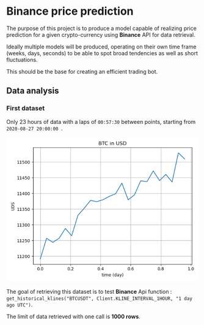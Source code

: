 # Binance price prediction

The purpose of this project is to produce a model capable of realizing price prediction for a given crypto-currency using **Binance** API for data retrieval.

Ideally multiple models will be produced, operating on their own time frame (weeks, days, seconds) to be able to spot broad tendencies as well as short fluctuations. 

This should be the base for creating an efficient trading bot.

## Data analysis

### First dataset

Only 23 hours of data with a laps of `00:57:30`  between points, starting from `2020-08-27 20:00:00 `.

![dataplot](./plots/btcToUSDT1hData.png)

The goal of retrieving this dataset is to test **Binance** Api function : `get_historical_klines("BTCUSDT", Client.KLINE_INTERVAL_1HOUR, "1 day ago UTC")`.

The limit of data retrieved with one call is **1000 rows**.
